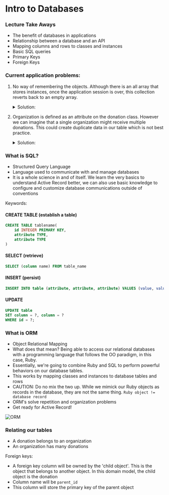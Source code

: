 # Intro to Databases
### Lecture Take Aways

- The benefit of databases in applications
- Relationship between a database and an API
- Mapping columns and rows to classes and instances
- Basic SQL queries
- Primary Keys
- Foreign Keys

### Current application problems:

1. No way of remembering the objects. Although there is an all array that stores instances, once the application session is over, this collection reverts back to an empty array.
    <details>
    <summary>Solution:</summary>
        Persist and manage data by establishing a database
    </details>

2. Organization is defined as an attribute on the donation class. However we can imagine that a single organization might receive multiple donations. This could create duplicate data in our table which is not best practice.
    <details>
    <summary>Solution:</summary>
        Isolate organization as its own class and relate donations to an individual organization by using a foreign key column
    </details>


### What is SQL?

- Structured Query Language
- Language used to communicate with and manage databases
- It is a whole science in and of itself. We learn the very basics to understand Active Record better, we can also use basic knowledge to configure and customize database communications outside of conventions

Keywords:

#### CREATE TABLE (establish a table)

```sql
CREATE TABLE tablename(
    id INTEGER PRIMARY KEY,
    attribute TYPE,
    attribute TYPE
)
```

#### SELECT (retrieve)

```sql
SELECT (column name) FROM table_name
```

#### INSERT (persist)

```sql
INSERT INTO table (attribute, attribute, attribute) VALUES (value, value, value)

```

#### UPDATE

```sql
UPDATE table
SET column = ?, column = ?
WHERE id = ?;
```

### What is ORM

- Object Relational Mapping
- What does that mean? Being able to access our relational databases with a programming language that follows the OO paradigm, in this case, Ruby. 
- Essentially, we're going to combine Ruby and SQL to perform powerful behaviors on our database tables.
- This works by mapping classes and instances to database tables and rows
- CAUTION: Do no mix the two up. While we mimick our Ruby objects as records in the database, they are not the same thing. `Ruby object != database record`
- ORM's solve repetition and organization problems
- Get ready for Active Record!

![ORM](./donations_table.png)

### Relating our tables

- A donation belongs to an organization
- An organization has many donations

Foreign keys:
- A foreign key column will be owned by the 'child object'. This is the object that belongs to another object. In this domain model, the child object is the donation
- Column name will be `parent_id` 
- This column will store the primary key of the parent object
